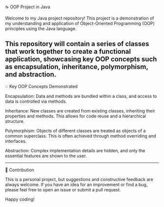 ☕ OOP Project in Java

Welcome to my Java project repository! This project is a demonstration of my understanding and application of Object-Oriented Programming (OOP) principles using the Java language.

This repository will contain a series of classes that work together to create a functional application, showcasing key OOP concepts such as encapsulation, inheritance, polymorphism, and abstraction.
-------------------------------------------------------------------------------------------------------

💡 Key OOP Concepts Demonstrated

Encapsulation: Data and methods are bundled within a class, and access to data is controlled via methods.

Inheritance: New classes are created from existing classes, inheriting their properties and methods. This allows for code reuse and a hierarchical structure.

Polymorphism: Objects of different classes are treated as objects of a common superclass. This is often achieved through method overriding and interfaces.

Abstraction: Complex implementation details are hidden, and only the essential features are shown to the user.


--------------------------------------------------------------------------------------------------------
🤝 Contribution

This is a personal project, but suggestions and constructive feedback are always welcome. If you have an idea for an improvement or find a bug, please feel free to open an issue or submit a pull request.

Happy coding!
